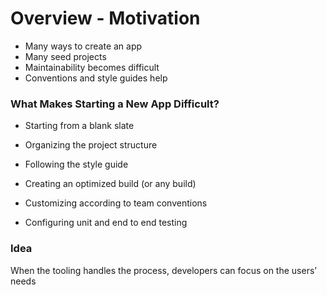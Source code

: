 # Overview - Motivation

- Many ways to create an app
- Many seed projects
- Maintainability becomes difficult
- Conventions and style guides help


### What Makes Starting a New App Difficult?

- Starting from a blank slate

- Organizing the project structure

- Following the style guide

- Creating an optimized build (or any build)

- Customizing according to team conventions

- Configuring unit and end to end testing


### Idea

When the tooling handles the process, developers can focus on the users’ needs